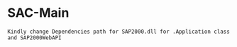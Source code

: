 # SAC-Main
	Kindly change Dependencies path for SAP2000.dll for .Application class and SAP2000WebAPI
